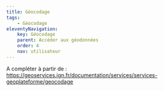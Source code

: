 ```yaml
---
title: Géocodage
tags:
    - Géocodage
eleventyNavigation:
    key: Géocodage
    parent: Accéder aux géodonnées
    order: 4
    nav: utilisateur
---
```


A compléter à partir de : https://geoservices.ign.fr/documentation/services/services-geoplateforme/geocodage
